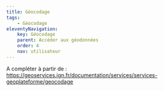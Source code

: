 ```yaml
---
title: Géocodage
tags:
    - Géocodage
eleventyNavigation:
    key: Géocodage
    parent: Accéder aux géodonnées
    order: 4
    nav: utilisateur
---
```


A compléter à partir de : https://geoservices.ign.fr/documentation/services/services-geoplateforme/geocodage
